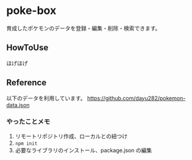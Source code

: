 # poke-box

育成したポケモンのデータを登録・編集・削除・検索できます。

## HowToUse

ほげほげ

## Reference

以下のデータを利用しています。
https://github.com/dayu282/pokemon-data.json

### やったことメモ

1. リモートリポジトリ作成、ローカルとの紐つけ
1. `npm init`
1. 必要なライブラリのインストール、package.json の編集
